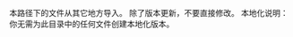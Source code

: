 <!-- The files in this directory have been imported from other sources. Do not
edit them directly, except by replacing them with new versions.
Localization note: you do not need to create localized versions of any of
                   the files in this directory.
-->

本路径下的文件从其它地方导入。
除了版本更新，不要直接修改。
本地化说明：你无需为此目录中的任何文件创建本地化版本。
